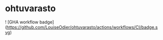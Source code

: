 # ohtuvarasto

! [GHA workflow badge] (https://github.com/LouiseOdier/ohtuvarasto/actions/workflows/CI/badge.svg)
